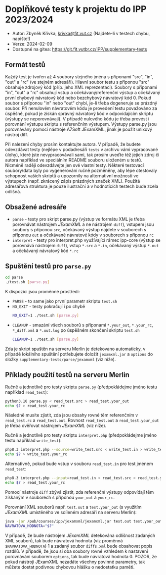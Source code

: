 # Doplňkové testy k projektu do IPP 2023/2024
* Autor: Zbyněk Křivka, krivka@fit.vut.cz (Najdete-li v testech chybu, napište!)
* Verze: 2024-02-09
* Dostupné na gitea: https://git.fit.vutbr.cz/IPP/supplementary-tests

## Formát testů

Každý test je tvořen až 4 soubory stejného jména s příponami "src", "in", "out" a "rc" (ve stejném adresáři). Hlavní soubor testu s příponou "src" obsahuje zdrojový kód (příp. jeho XML reprezentaci). Soubory s příponami "in", "out" a "rc" obsahují vstup a očekávaný/referenční výstup a očekávaný první chybový návratový kód nebo bezchybový návratový kód 0. Pokud soubor s příponou "in" nebo "out" chybí, je-li třeba dogeneruje se prázdný soubor. Při nenulovém návratovém kódu je provedení testu považováno za úspěšné, pokud je získán správný návratový kód v odpovídajícím skriptu (výstupy se neporovnávají). V případě nulového kódu je třeba provést i porovnání výstupu skriptu s referenčním výstupem. Výstupy parse.py jsou porovnávány pomocí nástroje A7Soft JExamXML, jinak je použit unixový nástroj diff.

Při nalezení chyby prosím kontaktujte autora. V případě, že budete odevzdávat testy (nejlépe v podadresáři `tests` v archivu vámi vypracované úlohy), které jste nevypracovávali sami, tak prosím uveďte též jejich zdroj či autora například ve speciálním README souboru uloženém u testů. Nicméně raději odevzdávejte jen své vlastní testy.
Některé testovací soubory/data byly po vygenerování ručně pozměněny, aby lépe otestovaly schopnost vašich skriptů a upozornily na alternativní možnosti ve výstupech (např. zkrácený zápis prázdných značek XML). Použitá adresářová struktura je pouze ilustrační a v hodnotících testech bude zcela odlišná.

## Obsažené adresáře

 * `parse` - testy pro skript parse.py (výstup ve formátu XML je třeba porovnávat nástrojem *JExamXML* a ne nástrojem `diff`), vstupem jsou soubory s příponou `src`, očekávaný výstup najdete v souborech s příponou `out` a očekávané návratové kódy v souborech s příponou `rc`
 * `interpret` - testy pro interpret.php využívající rámec ipp-core (výstup se porovnává nástrojem `diff`), vstup `*.src` a `*.in`, očekávaný výstup `*.out` a očekávaný návratový kód `*.rc`
  
## Spuštění testů pro `parse.py`

```bash
cd parse
./test.sh [parse.py]
```
K dispozici jsou proměnné prostředí:
- `PARSE` - to same jako první parametr skriptu `test.sh`
- `NO_EXIT` - testy pokračují i po chybě
  ```bash
  NO_EXIT=1 ./test.sh [parse.py]
  ```
- `CLEANUP` - smazání všech souborů s příponami `*.your_out`, `*.your_rc`, `*_diff.xml` a `*.out.log` po úspěšném skončení skriptu `test.sh`
  ```bash
  CLEANUP=1 ./test.sh [parse.py]
  ```
Zda je skript spuštěn na serveru Merlin je detekovano automaticky, v případě lokálního spuštění potřebujete doložit `jexamxml.jar` a `options` do složky `supplementary-tests/parse/jexamxml` (viz níže).

## Příklady použití testů na serveru Merlin

Ručně a jednotlivě pro testy skriptu `parse.py` (předpokládejme jméno testu například `read_test`): 
```bash
python3.10 parse.py < read_test.src > read_test.your_out
echo $? > read_test.your_rc 
```
Následně musíte zjistit, zda jsou obsahy rovné těm referenčním v `read_test.rc` a `read_test.out`. Rovnost `read_test.out` a `read_test.your_out` je třeba ověřovat nástrojem *JExamXML* (viz níže).

Ručně a jednotlivě pro testy skriptu `interpret.php` (předpokládejme jméno testu například `write_test`): 
```bash
php8.3 interpret.php --source=write_test.src < write_test.in > write_test.your_out
echo $? > write_test.your_rc 
```

Alternativně, pokud bude vstup v souboru `read_test.in` pro test jménem `read_test`:
```bash
php8.3 interpret.php --input=read_test.in < read_test.src > read_test.your_out
echo $? > read_test.your_rc 
```


Pomocí nástroje `diff` zbývá zjistit, zda referenční výstupy odpovídají těm získaným v souborech s příponou `your_out` a `your_rc`.

Porovnání XML souborů např. `test.out` a `test.your_out` (s využitím *JExamXML* umístěného ve sdíleném adresáři na serveru Merlin):
```bash
java -jar /pub/courses/ipp/jexamxml/jexamxml.jar test.out test.your_out diffs.xml  /D /pub/courses/ipp/jexamxml/options
NAVRATOVA_HODNOTA="$?"
```
V případě, že bude nástrojem *JExamXML* detekována odlišnost zadaných XML souborů, tak bude návratová hodnota (viz proměnná `$NAVRATOVA_HODNOTA`) 1 a zadaný soubor `diffs.xml` bude obsahovat popis rozdílů. V případě, že jsou si oba soubory rovné vzhledem k nastavení porovnávání souborem `options`, tak bude návratová hodnota 0. POZOR, že pokud nástroji JExamXML nezadáte všechny povinné parametry, tak můžete dostat podivnou chybovou hlášku o nedostatku paměti.